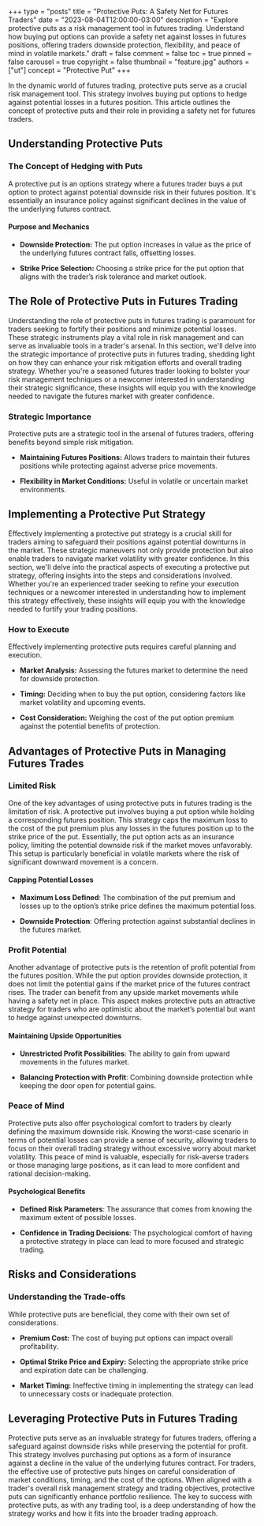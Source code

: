 +++
type = "posts"
title = "Protective Puts: A Safety Net for Futures Traders"
date = "2023-08-04T12:00:00-03:00"
description = "Explore protective puts as a risk management tool in futures trading. Understand how buying put options can provide a safety net against losses in futures positions, offering traders downside protection, flexibility, and peace of mind in volatile markets." 
draft = false
comment = false
toc = true
pinned = false
carousel = true
copyright = false
thumbnail = "feature.jpg"
authors = ["ut"]
concept = "Protective Put"
+++

In the dynamic world of futures trading, protective puts serve as a
crucial risk management tool. This strategy involves buying put options
to hedge against potential losses in a futures position. This article
outlines the concept of protective puts and their role in providing a
safety net for futures traders.

## Understanding Protective Puts

### The Concept of Hedging with Puts

A protective put is an options strategy where a futures trader buys a
put option to protect against potential downside risk in their futures
position. It's essentially an insurance policy against significant
declines in the value of the underlying futures contract.

#### Purpose and Mechanics

-   **Downside Protection:** The put option increases in value as the
    price of the underlying futures contract falls, offsetting losses.

-   **Strike Price Selection:** Choosing a strike price for the put
    option that aligns with the trader’s risk tolerance and market
    outlook.

## The Role of Protective Puts in Futures Trading

Understanding the role of protective puts in futures trading is
paramount for traders seeking to fortify their positions and minimize
potential losses. These strategic instruments play a vital role in risk
management and can serve as invaluable tools in a trader's arsenal. In
this section, we'll delve into the strategic importance of protective
puts in futures trading, shedding light on how they can enhance your
risk mitigation efforts and overall trading strategy. Whether you're a
seasoned futures trader looking to bolster your risk management
techniques or a newcomer interested in understanding their strategic
significance, these insights will equip you with the knowledge needed to
navigate the futures market with greater confidence.

### Strategic Importance

Protective puts are a strategic tool in the arsenal of futures traders,
offering benefits beyond simple risk mitigation.

-   **Maintaining Futures Positions:** Allows traders to maintain their
    futures positions while protecting against adverse price
    movements.

-   **Flexibility in Market Conditions:** Useful in volatile or
    uncertain market environments.

## Implementing a Protective Put Strategy

Effectively implementing a protective put strategy is a crucial skill
for traders aiming to safeguard their positions against potential
downturns in the market. These strategic maneuvers not only provide
protection but also enable traders to navigate market volatility with
greater confidence. In this section, we'll delve into the practical
aspects of executing a protective put strategy, offering insights into
the steps and considerations involved. Whether you're an experienced
trader seeking to refine your execution techniques or a newcomer
interested in understanding how to implement this strategy effectively,
these insights will equip you with the knowledge needed to fortify your
trading positions.

### How to Execute

Effectively implementing protective puts requires careful planning and
execution.

-   **Market Analysis:** Assessing the futures market to determine the
    need for downside protection.

-   **Timing:** Deciding when to buy the put option, considering factors
    like market volatility and upcoming events.

-   **Cost Consideration:** Weighing the cost of the put option premium
    against the potential benefits of protection.

## Advantages of Protective Puts in Managing Futures Trades

### Limited Risk

One of the key advantages of using protective puts in futures trading is
the limitation of risk. A protective put involves buying a put option
while holding a corresponding futures position. This strategy caps the
maximum loss to the cost of the put premium plus any losses in the
futures position up to the strike price of the put. Essentially, the put
option acts as an insurance policy, limiting the potential downside risk
if the market moves unfavorably. This setup is particularly beneficial
in volatile markets where the risk of significant downward movement is a
concern.

#### Capping Potential Losses

-   **Maximum Loss Defined**: The combination of the put premium and
    losses up to the option’s strike price defines the maximum
    potential loss.

-   **Downside Protection**: Offering protection against substantial
    declines in the futures market.

### Profit Potential

Another advantage of protective puts is the retention of profit
potential from the futures position. While the put option provides
downside protection, it does not limit the potential gains if the market
price of the futures contract rises. The trader can benefit from any
upside market movements while having a safety net in place. This aspect
makes protective puts an attractive strategy for traders who are
optimistic about the market’s potential but want to hedge against
unexpected downturns.

#### Maintaining Upside Opportunities

-   **Unrestricted Profit Possibilities**: The ability to gain from
    upward movements in the futures market.

-   **Balancing Protection with Profit**: Combining downside protection
    while keeping the door open for potential gains.

### Peace of Mind

Protective puts also offer psychological comfort to traders by clearly
defining the maximum downside risk. Knowing the worst-case scenario in
terms of potential losses can provide a sense of security, allowing
traders to focus on their overall trading strategy without excessive
worry about market volatility. This peace of mind is valuable,
especially for risk-averse traders or those managing large positions, as
it can lead to more confident and rational decision-making.

#### Psychological Benefits

-   **Defined Risk Parameters**: The assurance that comes from knowing
    the maximum extent of possible losses.

-   **Confidence in Trading Decisions**: The psychological comfort of
    having a protective strategy in place can lead to more focused and
    strategic trading.

## Risks and Considerations

### Understanding the Trade-offs

While protective puts are beneficial, they come with their own set of
considerations.

-   **Premium Cost:** The cost of buying put options can impact overall
    profitability.

-   **Optimal Strike Price and Expiry:** Selecting the appropriate
    strike price and expiration date can be challenging.

-   **Market Timing:** Ineffective timing in implementing the strategy
    can lead to unnecessary costs or inadequate protection.

## Leveraging Protective Puts in Futures Trading

Protective puts serve as an invaluable strategy for futures traders,
offering a safeguard against downside risks while preserving the
potential for profit. This strategy involves purchasing put options as a
form of insurance against a decline in the value of the underlying
futures contract. For traders, the effective use of protective puts
hinges on careful consideration of market conditions, timing, and the
cost of the options. When aligned with a trader's overall risk
management strategy and trading objectives, protective puts can
significantly enhance portfolio resilience. The key to success with
protective puts, as with any trading tool, is a deep understanding of
how the strategy works and how it fits into the broader trading
approach.

